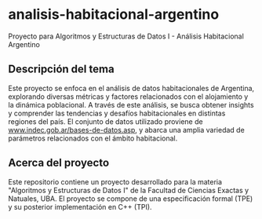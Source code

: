 # analisis-habitacional-argentino
Proyecto para Algoritmos y Estructuras de Datos I - Análisis Habitacional Argentino

## Descripción del tema 

Este proyecto se enfoca en el análisis de datos habitacionales de Argentina, explorando diversas métricas y factores relacionados con el alojamiento y la dinámica poblacional. A través de este análisis, se busca obtener insights y comprender las tendencias y desafíos habitacionales en distintas regiones del país. El conjunto de datos utilizado proviene de www.indec.gob.ar/bases-de-datos.asp, y abarca una amplia variedad de parámetros relacionados con el ámbito habitacional.

## Acerca del proyecto

Este repositorio contiene un proyecto desarrollado para la materia "Algoritmos y Estructuras de Datos I" de la Facultad de Ciencias Exactas y Natuales, UBA. El proyecto se compone de una especificación formal (TPE) y su posterior implementación en C++ (TPI).
